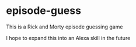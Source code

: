 # episode-guess

This is a Rick and Morty episode guessing game

I hope to expand this into an Alexa skill in the future
